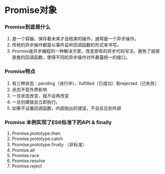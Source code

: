 # Promise对象

### Promise到底是什么
1. 是一个容器，保存着未来才会结束的操作，通常是一个异步操作。
2. 传统的异步操作都是以事件监听回调函数的形式来书写。
3. Promise是异步编程的一种解决方案，改变原有的异步代码写法，避免了层层嵌套的回调函数，使得不同的异步操作对外暴露统一的接口。

### Promise特点
1. 有三种状态：pending（进行中）、fulfilled（已成功）和rejected（已失败）
2. 状态不受外界影响
3. 一旦状态改变，就不会再改变
4. 一旦创建就会立即执行。
5. 如果不设置回调函数，内部抛出的错误，不会反应到外部

### Promise 本例实现了ES6标准下的API & finally
1. Promise.prototype.then
2. Promise.prototype.catch
3. Promise.prototype.finally （非标准）
4. Promise.all
5. Promise.race
6. Promise.resolve
7. Promise.reject

